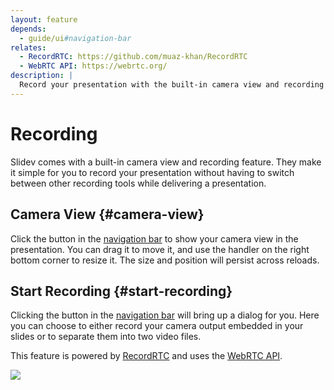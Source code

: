 ```yaml
---
layout: feature
depends:
  - guide/ui#navigation-bar
relates:
  - RecordRTC: https://github.com/muaz-khan/RecordRTC
  - WebRTC API: https://webrtc.org/
description: |
  Record your presentation with the built-in camera view and recording feature.
---
```


# Recording

Slidev comes with a built-in camera view and recording feature. They make it simple for you to record your presentation without having to switch between other recording tools while delivering a presentation.

## Camera View {#camera-view}

Click the <carbon-user-avatar class="inline-icon-btn"/> button in the [navigation bar](../guide/ui#navigation-bar) to show your camera view in the presentation. You can drag it to move it, and use the handler on the right bottom corner to resize it. The size and position will persist across reloads.

<TheTweet id="1395006771027120133" />

## Start Recording {#start-recording}

Clicking the <carbon-video class="inline-icon-btn"/> button in the [navigation bar](../guide/ui#navigation-bar) will bring up a dialog for you. Here you can choose to either record your camera output embedded in your slides or to separate them into two video files.

This feature is powered by [RecordRTC](https://github.com/muaz-khan/RecordRTC) and uses the [WebRTC API](https://webrtc.org/).

![](/screenshots/recording.png)
